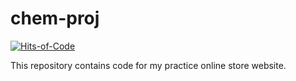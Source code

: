 # chem-proj

[![Hits-of-Code](https://hitsofcode.com/github/MaxGoryunov/chem-proj)](https://hitsofcode.com/github/MaxGoryunov/chem-proj/view?branch=develop)

This repository contains code for my practice online store website.
